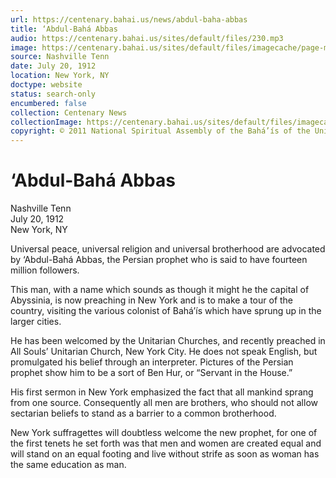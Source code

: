 ```yaml
---
url: https://centenary.bahai.us/news/abdul-baha-abbas
title: ‘Abdul-Bahá Abbas
audio: https://centenary.bahai.us/sites/default/files/230.mp3
image: https://centenary.bahai.us/sites/default/files/imagecache/page-main-image/images/press_clippings/07-20-1912%20Nashville%20TN%20Abdul-Baha%20Abbas.png
source: Nashville Tenn
date: July 20, 1912
location: New York, NY
doctype: website
status: search-only
encumbered: false
collection: Centenary News
collectionImage: https://centenary.bahai.us/sites/default/files/imagecache/theme-image/main_image/abdulbaha-overview-small_0.jpg
copyright: © 2011 National Spiritual Assembly of the Bahá’ís of the United States
---
```



# ‘Abdul-Bahá Abbas

Nashville Tenn  
July 20, 1912  
New York, NY  



Universal peace, universal religion and universal brotherhood are advocated by ‘Abdul-Bahá Abbas, the Persian prophet who is said to have fourteen million followers.

This man, with a name which sounds as though it might he the capital of Abyssinia, is now preaching in New York and is to make a tour of the country, visiting the various colonist of Bahá’ís which have sprung up in the larger cities.

He has been welcomed by the Unitarian Churches, and recently preached in All Souls’ Unitarian Church, New York City. He does not speak English, but promulgated his belief through an interpreter. Pictures of the Persian prophet show him to be a sort of Ben Hur, or “Servant in the House.”

His first sermon in New York emphasized the fact that all mankind sprang from one source. Consequently all men are brothers, who should not allow sectarian beliefs to stand as a barrier to a common brotherhood.

New York suffragettes will doubtless welcome the new prophet, for one of the first tenets he set forth was that men and women are created equal and will stand on an equal footing and live without strife as soon as woman has the same education as man.